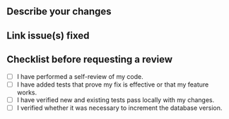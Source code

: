 ## Describe your changes

## Link issue(s) fixed

## Checklist before requesting a review

- [ ] I have performed a self-review of my code.
- [ ] I have added tests that prove my fix is effective or that my feature works.
- [ ] I have verified new and existing tests pass locally with my changes.
- [ ] I verified whether it was necessary to increment the database version.
